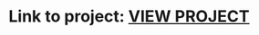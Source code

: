 # Link to project: <a href="https://yasharyanthecoder.github.io/5-Ninja-Sword-Game.github.io/">VIEW PROJECT</a>
